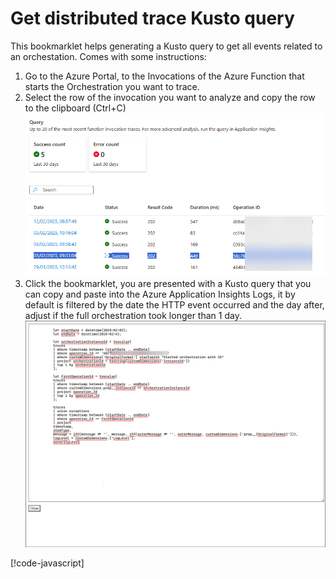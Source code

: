 # Get distributed trace Kusto query

This bookmarklet helps generating a Kusto query to get all events related to an orchestation.
Comes with some instructions:

1. Go to the Azure Portal, to the Invocations of the Azure Function that starts the Orchestration you want to trace.
2. Select the row of the invocation you want to analyze and copy the row to the clipboard (Ctrl+C)
![Select invocation](select-invocation.png)
3. Click the bookmarklet, you are presented with a Kusto query that you can copy and paste into the Azure Application Insights Logs, it by default is filtered by the date the HTTP event occurred and the day after, adjust if the full orchestration took longer than 1 day.
![Kusto Query](kusto-query.png)

[!code-javascript[](get-distributed-trace.js)]

